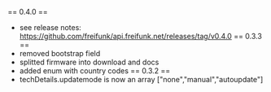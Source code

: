 == 0.4.0 ==
* see release notes: https://github.com/freifunk/api.freifunk.net/releases/tag/v0.4.0
== 0.3.3 ==
* removed bootstrap field
* splitted firmware into download and docs
* added enum with country codes
== 0.3.2 ==
* techDetails.updatemode is now an array ["none","manual","autoupdate"]
